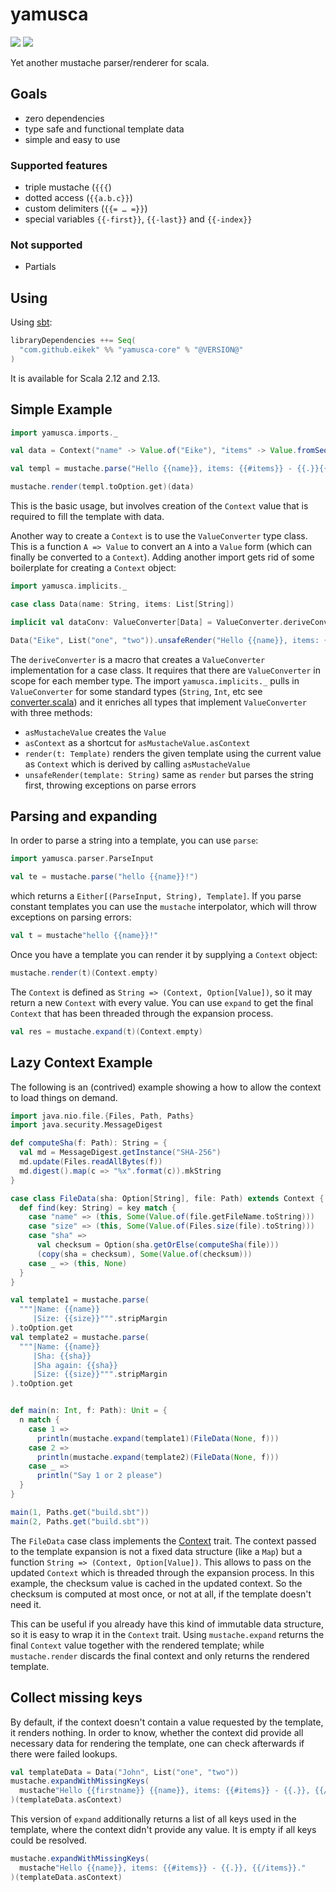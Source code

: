 yamusca
=======

<a href="https://travis-ci.org/eikek/yamusca"><img src="https://travis-ci.org/eikek/yamusca.svg"></a>
<a href="https://maven-badges.herokuapp.com/maven-central/com.github.eikek/yamusca-core_2.12"><img src="https://img.shields.io/maven-central/v/com.github.eikek/yamusca-core_2.12.svg"></a>

Yet another mustache parser/renderer for scala.

Goals
-----

-   zero dependencies
-   type safe and functional template data
-   simple and easy to use

### Supported features

-   triple mustache (`{{{`)
-   dotted access (`{{a.b.c}}`)
-   custom delimiters (`{{= … =}}`)
-   special variables `{{-first}}`, `{{-last}}` and `{{-index}}`

### Not supported

-   Partials

Using
-----

Using [sbt](http://scala-sbt.org):

``` sbt
libraryDependencies ++= Seq(
  "com.github.eikek" %% "yamusca-core" % "@VERSION@"
)
```

It is available for Scala 2.12 and 2.13.

Simple Example
--------------

```scala mdoc
import yamusca.imports._

val data = Context("name" -> Value.of("Eike"), "items" -> Value.fromSeq( List("one", "two").map(Value.of) ))

val templ = mustache.parse("Hello {{name}}, items: {{#items}} - {{.}}{{^-last}}, {{/-last}}{{/items}}.")

mustache.render(templ.toOption.get)(data)
```

This is the basic usage, but involves creation of the `Context` value
that is required to fill the template with data.

Another way to create a `Context` is to use the `ValueConverter` type
class. This is a function `A => Value` to convert an `A` into a `Value`
form (which can finally be converted to a `Context`). Adding another
import gets rid of some boilerplate for creating a `Context` object:

```scala mdoc
import yamusca.implicits._

case class Data(name: String, items: List[String])

implicit val dataConv: ValueConverter[Data] = ValueConverter.deriveConverter[Data]

Data("Eike", List("one", "two")).unsafeRender("Hello {{name}}, items: {{#items}} - {{.}}, {{/items}}.")
```

The `deriveConverter` is a macro that creates a `ValueConverter`
implementation for a case class. It requires that there are
`ValueConverter` in scope for each member type. The import
`yamusca.implicits._` pulls in `ValueConverter` for some standard types
(`String`, `Int`, etc see
[converter.scala](./modules/core/src/main/scala/yamusca/converter.scala))
and it enriches all types that implement `ValueConverter` with three
methods:

- `asMustacheValue` creates the `Value`
- `asContext` as a shortcut for `asMustacheValue.asContext`
- `render(t: Template)` renders the given template using the current
  value as `Context` which is derived by calling `asMustacheValue`
- `unsafeRender(template: String)` same as `render` but parses the
  string first, throwing exceptions on parse errors


Parsing and expanding
---------------------

In order to parse a string into a template, you can use `parse`:

```scala mdoc
import yamusca.parser.ParseInput

val te = mustache.parse("hello {{name}}!")
```

which returns a `Either[(ParseInput, String), Template]`. If you parse
constant templates you can use the `mustache` interpolator, which will
throw exceptions on parsing errors:

```scala mdoc
val t = mustache"hello {{name}}!"
```

Once you have a template you can render it by supplying a `Context`
object:

```scala mdoc
mustache.render(t)(Context.empty)
```

The `Context` is defined as `String => (Context, Option[Value])`, so it
may return a new `Context` with every value. You can use `expand` to get
the final `Context` that has been threaded through the expansion
process.

```scala mdoc
val res = mustache.expand(t)(Context.empty)
```

Lazy Context Example
--------------------

The following is an (contrived) example showing a how to allow the
context to load things on demand.

```scala mdoc
import java.nio.file.{Files, Path, Paths}
import java.security.MessageDigest

def computeSha(f: Path): String = {
  val md = MessageDigest.getInstance("SHA-256")
  md.update(Files.readAllBytes(f))
  md.digest().map(c => "%x".format(c)).mkString
}

case class FileData(sha: Option[String], file: Path) extends Context {
  def find(key: String) = key match {
    case "name" => (this, Some(Value.of(file.getFileName.toString)))
    case "size" => (this, Some(Value.of(Files.size(file).toString)))
    case "sha" =>
      val checksum = Option(sha.getOrElse(computeSha(file)))
      (copy(sha = checksum), Some(Value.of(checksum)))
    case _ => (this, None)
  }
}

val template1 = mustache.parse(
  """|Name: {{name}}
     |Size: {{size}}""".stripMargin
).toOption.get
val template2 = mustache.parse(
  """|Name: {{name}}
     |Sha: {{sha}}
     |Sha again: {{sha}}
     |Size: {{size}}""".stripMargin
).toOption.get


def main(n: Int, f: Path): Unit = {
  n match {
    case 1 =>
      println(mustache.expand(template1)(FileData(None, f)))
    case 2 =>
      println(mustache.expand(template2)(FileData(None, f)))
    case _ =>
      println("Say 1 or 2 please")
  }
}

main(1, Paths.get("build.sbt"))
main(2, Paths.get("build.sbt"))
```

The `FileData` case class implements the
[Context](./src/main/scala/yamusca/context.scala) trait. The context
passed to the template expansion is not a fixed data structure (like a
`Map`) but a function `String => (Context, Option[Value])`. This
allows to pass on the updated `Context` which is threaded through the
expansion process. In this example, the checksum value is cached in
the updated context. So the checksum is computed at most once, or not
at all, if the template doesn\'t need it.

This can be useful if you already have this kind of immutable data
structure, so it is easy to wrap it in the `Context` trait. Using
`mustache.expand` returns the final `Context` value together with the
rendered template; while `mustache.render` discards the final context
and only returns the rendered template.


Collect missing keys
--------------------

By default, if the context doesn't contain a value requested by the
template, it renders nothing. In order to know, whether the context
did provide all necessary data for rendering the template, one can
check afterwards if there were failed lookups.

```scala mdoc
val templateData = Data("John", List("one", "two"))
mustache.expandWithMissingKeys(
  mustache"Hello {{firstname}} {{name}}, items: {{#items}} - {{.}}, {{/items}}."
)(templateData.asContext)
```

This version of `expand` additionally returns a list of all keys used
in the template, where the context didn't provide any value. It is
empty if all keys could be resolved.

```scala mdoc
mustache.expandWithMissingKeys(
  mustache"Hello {{name}}, items: {{#items}} - {{.}}, {{/items}}."
)(templateData.asContext)
```
